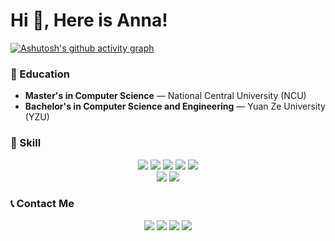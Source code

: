 # Hi 👋, Here is Anna!

[![Ashutosh's github activity graph](https://github-readme-activity-graph.vercel.app/graph?username=AnnaChen1228&theme=react)](https://github.com/ashutosh00710/github-readme-activity-graph)

<!-- ### 💼 About Me
I'm a passionate software engineer with a strong background in programming and problem-solving. Currently pursuing my Master's in Computer Science at NCU, I love working on real-world projects and exploring new technologies. Let's connect and create something amazing together! -->

### 🏫 Education
- **Master's in Computer Science** — National Central University (NCU)
- **Bachelor's in Computer Science and Engineering** — Yuan Ze University (YZU)

### 🔨 Skill

<div style="text-align:center;">
    <img src="https://img.shields.io/badge/python-3670A0?style=for-the-badge&logo=python&logoColor=ffdd54"> 
    <img src="https://img.shields.io/badge/c++-%2300599C.svg?style=for-the-badge&logo=c%2B%2B&logoColor=white"> 
    <img src="https://img.shields.io/badge/java-%23ED8B00.svg?style=for-the-badge&logo=openjdk&logoColor=white"> 
    <img src="https://img.shields.io/badge/html5-%23E34F26.svg?style=for-the-badge&logo=html5&logoColor=white"> 
    <img src="https://img.shields.io/badge/javascript-%23323330.svg?style=for-the-badge&logo=javascript&logoColor=%23F7DF1E">
</div>

<div style="text-align:center;">
    <img src="https://img.shields.io/badge/Microsoft%20SQL%20Server-CC2927?style=for-the-badge&logo=microsoft%20sql%20server&logoColor=white"> 
    <img src="https://img.shields.io/badge/mysql-4479A1.svg?style=for-the-badge&logo=mysql&logoColor=white"> 
</div>

<!-- ### 💻 IDE/Editors

<div style="text-align:center;">
    <img src="https://img.shields.io/badge/Visual%20Studio%20Code-0078d7.svg?style=for-the-badge&logo=visual-studio-code&logoColor=white"> 
    <img src="https://img.shields.io/badge/Visual%20Studio-5C2D91.svg?style=for-the-badge&logo=visual-studio&logoColor=white"> 
    <img src="https://img.shields.io/badge/Google%20Colab-%23F9A825.svg?style=for-the-badge&logo=googlecolab&logoColor=white">
</div> -->

### 📞 Contact Me

<div style="text-align:center;">
    <a href="https://github.com/AnnaChen1228"><img src="https://img.shields.io/badge/github-%23121011.svg?style=for-the-badge&logo=github&logoColor=white"></a> 
    <a href="mailto:angelachen572@gmail.com"><img src="https://img.shields.io/badge/Gmail-D14836?style=for-the-badge&logo=gmail&logoColor=white"></a> 
    <a href="https://www.linkedin.com/in/anna-chen-5a93a3300/"><img src="https://img.shields.io/badge/linkedin-%230077B5.svg?style=for-the-badge&logo=linkedin&logoColor=white"></a>
    <a href="https://blog-tawny-phi-20.vercel.app/"><img src="https://img.shields.io/badge/website-000000?style=for-the-badge&logo=About.me&logoColor=white"></a>
</div>
